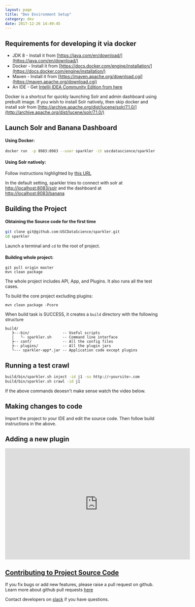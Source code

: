 ```yaml
---
layout: page
title: "Dev Environment Setup"
category: dev
date: 2017-12-26 14:49:45
---
```


## Requirements for developing it via docker
- JDK 8 - Install it from [https://java.com/en/download/](https://java.com/en/download/)
- Docker - Install it from [https://docs.docker.com/engine/installation/](https://docs.docker.com/engine/installation/)
- Maven -  Install it from [https://maven.apache.org/download.cgi](https://maven.apache.org/download.cgi)
- An IDE - Get [Intellij IDEA Community Edition from here](https://www.jetbrains.com/idea/download/)

Docker is a shortcut for quickly launching Solr and admin dashboard using prebuilt image.
If you wish to install Solr natively, then skip docker and install solr from [http://archive.apache.org/dist/lucene/solr/7.1.0/](http://archive.apache.org/dist/lucene/solr/7.1.0/)

## Launch Solr and Banana Dashboard

#### Using Docker:

```bash
docker run  -p 8983:8983 --user sparkler -it uscdatascience/sparkler
```

#### Using Solr natively:

Follow instructions highlighted by [this URL](https://github.com/USCDataScience/sparkler/blob/19bff47c669b683c860ff833a00f36a5b8b63686/sparkler-deployment/docker/Dockerfile#L52-L66)

In the default setting, sparkler tries to connect with solr at [http://localhost:8083/solr](http://localhost:8083/solr) and the dashboard at [http://localhost:8083/banana](http://localhost:8083/banana)


## Building the Project

#### Obtaining the Source code for the first time

```bash
git clone git@github.com:USCDataScience/sparkler.git
cd sparkler
```

Launch a terminal and `cd` to the root of project.

#### Building whole project:

```
git pull origin master
mvn clean package
```

The whole project includes API, App, and Plugins. It also runs all the test cases.


To build the core project excluding plugins:
```
mvn clean package -Pcore
```

When build task is SUCCESS, it creates a `build` directory with the following structure

```
build/
   ┝---bin/               -- Useful scripts
   |   └- sparkler.sh     -- Command line interface
   ┝-- conf/              -- All the config files
   ┝-- plugins/           -- All the plugin jars
   └--- sparkler-app*.jar -- Application code except plugins
```

## Running a test crawl

```bash
build/bin/sparkler.sh inject -id j1 -su http://<yoursite>.com
build/bin/sparkler.sh crawl -id j1

```

If the above commands deoesn't make sense watch the video below.


## Making changes to code

Import the project to your IDE and edit the source code.
Then follow build instructions in the above.


## Adding a new plugin

<iframe width="600" height="360" src="http://www.youtube.com/embed/Ib8OwmoRj-Q" frameborder="0" allowfullscreen="allowfullscreen"></iframe>


## [Contributing to Project Source Code](#contributing-source)

If you fix bugs or add new features, please raise a pull request on github.
Learn more about github pull requests [here](https://blog.scottlowe.org/2015/01/27/using-fork-branch-git-workflow/)

Contact developers on [slack](/sparkler/#slack) if you have questions.

